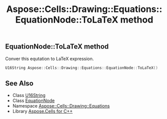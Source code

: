 ﻿---
title: Aspose::Cells::Drawing::Equations::EquationNode::ToLaTeX method
linktitle: ToLaTeX
second_title: Aspose.Cells for C++ API Reference
description: 'Aspose::Cells::Drawing::Equations::EquationNode::ToLaTeX method. Conver this equtation to LaTeX expression in C++.'
type: docs
weight: 800
url: /cpp/aspose.cells.drawing.equations/equationnode/tolatex/
---
## EquationNode::ToLaTeX method


Conver this equtation to LaTeX expression.

```cpp
U16String Aspose::Cells::Drawing::Equations::EquationNode::ToLaTeX()
```

## See Also

* Class [U16String](../../../aspose.cells/u16string/)
* Class [EquationNode](../)
* Namespace [Aspose::Cells::Drawing::Equations](../../)
* Library [Aspose.Cells for C++](../../../)
